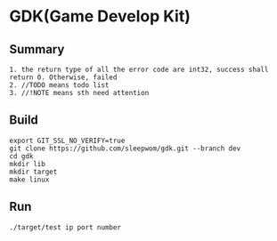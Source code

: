 GDK(Game Develop Kit)
===

## Summary
```
1. the return type of all the error code are int32, success shall return 0. Otherwise, failed
2. //TODO means todo list
3. //!NOTE means sth need attention
```

## Build
```
export GIT_SSL_NO_VERIFY=true
git clone https://github.com/sleepwom/gdk.git --branch dev
cd gdk
mkdir lib
mkdir target
make linux
```

## Run
```
./target/test ip port number
```
